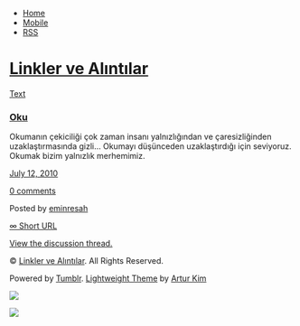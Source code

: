 -   [Home](/)
-   [Mobile](/mobile)
-   [RSS](http://eminresah.tumblr.com/rss)

[Linkler ve Alıntılar](/)
=========================

[Text](http://eminresah.tumblr.com/post/801308274/oku)

### [Oku](http://eminresah.tumblr.com/post/801308274/oku)

Okumanın çekiciliği çok zaman insanı yalnızlığından ve çaresizliğinden
uzaklaştırmasında gizli… Okumayı düşünceden uzaklaştırdığı için
seviyoruz. Okumak bizim yalnızlık merhemimiz.

[July 12, 2010](http://eminresah.tumblr.com/post/801308274/oku)

[0
comments](http://eminresah.tumblr.com/post/801308274/oku#disqus_thread)

Posted by [eminresah](http://eminresah.tumblr.com/)

[∞ Short URL](http://tmblr.co/ZWS1Oylmlvo)

[View the discussion thread.](http://erblog.disqus.com/?url=ref)

© [Linkler ve Alıntılar](/). All Rights Reserved.

Powered by [Tumblr](http://tumblr.com). [Lightweight
Theme](http://www.tumblr.com/theme/10820) by [Artur
Kim](http://arturkim.com)

![](https://px.srvcs.tumblr.com/impixu?T=1434919005&J=eyJ0eXBlIjoidXJsIiwidXJsIjoiaHR0cDpcL1wvZW1pbnJlc2FoLnR1bWJsci5jb21cL3Bvc3RcLzgwMTMwODI3NFwvb2t1IiwicmVxdHlwZSI6MCwicm91dGUiOiJcL3Bvc3RcLzppZFwvOnN1bW1hcnkiLCJub3NjcmlwdCI6MX0=&U=FIPINEIFGM&K=ded80927f56a3487a245d79870c9348d26e1cf3caccda6561a66e8d212c3a02a&R=)

![](https://px.srvcs.tumblr.com/impixu?T=1434919005&J=eyJ0eXBlIjoicG9zdCIsInVybCI6Imh0dHA6XC9cL2VtaW5yZXNhaC50dW1ibHIuY29tXC9wb3N0XC84MDEzMDgyNzRcL29rdSIsInJlcXR5cGUiOjAsInJvdXRlIjoiXC9wb3N0XC86aWRcLzpzdW1tYXJ5IiwicG9zdHMiOlt7InBvc3RpZCI6IjgwMTMwODI3NCIsImJsb2dpZCI6IjM2NDgwMjgiLCJzb3VyY2UiOjMzfV0sIm5vc2NyaXB0IjoxfQ==&U=MEEFODEEDN&K=c7595eccd6813ebb79534dac337d583c2ff47735fd45c00fb1ead0d9a466599b&R=)

